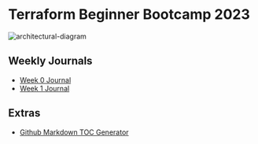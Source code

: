 # Terraform Beginner Bootcamp 2023

![architectural-diagram](https://github.com/omenking/terraform-beginner-bootcamp-2023/assets/7776/ab015431-2d14-4910-aa37-be4807b2b905)


## Weekly Journals
- [Week 0 Journal](Journal/week0.md)
- [Week 1 Journal](Journal/Week1.md)


## Extras
- [Github Markdown TOC Generator](https://ecotrust-canada.github.io/markdown-toc/)
